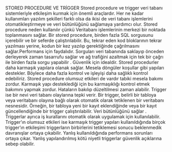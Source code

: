 STORED PROCEDURE VE TRİGGER
Stored procedure ve trigger veri tabanı sistemleriyle etkileşim kurmak için önemli araçlardır. Her ne kadar kullanımları yazılım şekilleri farklı olsa da ikisi de veri tabanı işlemlerini otomatikleştirmeye ve veri bütünlüğünü sağlamaya yardımcı olur.
Stored procedure neden kullanılır çünkü Veritabanı işlemlerinin merkezi bir noktada toplanmasını sağlar. Bir stored procedure, birden fazla SQL sorgusunu içerebilir ve bir seferde çalıştırılabilir. Bu, tekrar eden kod bloklarının tekrar yazılması yerine, kodun bir kez yazılıp gerektiğinde çağrılmasını sağlar.Performans için faydalıdır. Sorguları veri tabanında saklayıp önceden derleyerek zaman tasarrufu sağlar ve ağ trafiğini azaltmak için tek bir çağrı ile birden fazla sorgu yapabilir . Güvenlik için idealdir. Stored procedurler daha karmaşık yapılara olanak sağlar. Mesela döngüler koşullar gibi yapıları destekler. Böylece daha fazla kontrol ve işleyişi daha sağlıklı kontrol edebiliriz.
Stored procedure olumsuz etkileri de vardır tabiki mesela bakımı zordur. Karmaşık yapı desteklediği için bu karmaşıklığı kontrol etmek bakımını yapmak zordur. Hataların bakılıp düzeltilmesi zaman alabilir.
Trigger ise bir nevi veri tabanı olaylarına tepki verir. Bir trigger, belirli bir tabloya veya veritabanı olayına bağlı olarak otomatik olarak tetiklenen bir veritabanı nesnesidir. Örneğin, bir tabloya yeni bir kayıt eklendiğinde veya bir kayıt güncellendiğinde bir trigger çalıştırılabilir. Veri bütünlüğünü sağlar . Triggerlar ayrıca iş kurallarını otomatik olarak uygulamak için kullanılabilir.
Trigger’ın olumsuz etkileri ise karmaşık trigger yapıları kullanıldığında birçok trigger’ın etkileşimi triggerların birbirlerini tetiklemesi sonucu beklenmedik davranışlar ortaya çıkabilir. Yanlış kullanıldığında performans sorunları ortaya çıkar. Yanlış yapılandırılmış kötü niyetli triggerlar güvenlik açıklarına sebep olabilir. 




